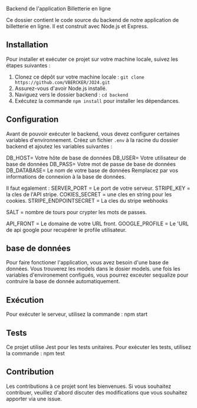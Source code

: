 
Backend de l'application Billetterie en ligne

Ce dossier contient le code source du backend de notre application de billetterie en ligne. Il est construit avec Node.js et Express.

## Installation

Pour installer et exécuter ce projet sur votre machine locale, suivez les étapes suivantes :

1. Clonez ce dépôt sur votre machine locale : `git clone https://github.com/VBERCKER/JO24.git`
2. Assurez-vous d'avoir Node.js installé. 
3. Naviguez vers le dossier backend : `cd backend`
4. Exécutez la commande `npm install` pour installer les dépendances.

## Configuration

Avant de pouvoir exécuter le backend, vous devez configurer certaines variables d'environnement. Créez un fichier `.env` à la racine du dossier backend et ajoutez les variables suivantes :

DB_HOST= Votre hôte de base de données
DB_USER= Votre utilisateur de base de données
DB_PASS= Votre mot de passe de base de données
DB_DATABASE= Le nom de votre base de données
Remplacez par vos informations de connexion à la base de données.

Il faut egalement : 
SERVER_PORT = Le port de votre serveur. 
STRIPE_KEY = la cles de l'API stripe.
COKIES_SECRET = une cles en string pour les cookies.
STRIPE_ENDPOINTSECRET = La cles du stripe webhooks


SALT = nombre de tours pour crypter les mots de passes. 

API_FRONT = Le domaine de votre URL front. 
GOOGLE_PROFILE = Le 'URL de api google pour recupérer le profile utilisateur. 

 ## base de données 

 Pour faire fonctioner l'application, vous avez besoin d'une base de données. Vous trouverez les models dans le dosier models. une fois les variables d'environement configués, vous pourrez exceuter sequalize pour contruire la base de donnée automatiquement.  

## Exécution

Pour exécuter le serveur, utilisez la commande : npm start

## Tests
Ce projet utilise Jest pour les tests unitaires. Pour exécuter les tests, utilisez la commande : npm test

## Contribution
Les contributions à ce projet sont les bienvenues. Si vous souhaitez contribuer, veuillez d'abord discuter des modifications que vous souhaitez apporter via une issue.

